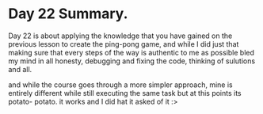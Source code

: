 # Day 22 Summary.

Day 22 is about applying the knowledge that you have gained on the previous
lesson to create the ping-pong game, and while I did just that making sure
that every steps of the way is authentic to me as possible bled my mind in
all honesty, debugging and fixing the code, thinking of sulutions and all.

and while the course goes through a more simpler approach, mine is entirely
different while still executing the same task but at this points its potato-
potato. it works and I did hat it asked of it :>